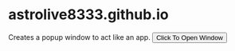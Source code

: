 # astrolive8333.github.io
Creates a popup window to act like an app.
<input type="button" onclick="window.open('https://www.webmaker.app/app','MyWindow','width=800,height=500,toolbar=no,menubar=no,location=no,status=no,scrollbars=no,resizable=no,left=283,top=134');return false;" value="Click To Open Window"/>
